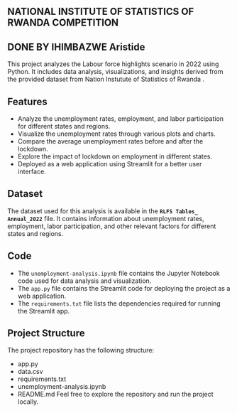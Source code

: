 ## NATIONAL INSTITUTE OF STATISTICS OF RWANDA COMPETITION
## DONE BY IHIMBAZWE Aristide


This project analyzes the Labour force highlights scenario in 2022 using Python. It includes data analysis, visualizations, and insights derived from the provided dataset from Nation Instutute of Statistics of Rwanda .

## Features

- Analyze the unemployment rates, employment, and labor participation for different states and regions.
- Visualize the unemployment rates through various plots and charts.
- Compare the average unemployment rates before and after the lockdown.
- Explore the impact of lockdown on employment in different states.
- Deployed as a web application using Streamlit for a better user interface.

## Dataset

The dataset used for this analysis is available in the **`RLFS Tables_ Annual_2022`** file. It contains information about unemployment rates, employment, labor participation, and other relevant factors for different states and regions.

## Code

- The `unemployment-analysis.ipynb` file contains the Jupyter Notebook code used for data analysis and visualization.
- The `app.py` file contains the Streamlit code for deploying the project as a web application.
- The `requirements.txt` file lists the dependencies required for running the Streamlit app.

## Project Structure
The project repository has the following structure:
- app.py
- data.csv
- requirements.txt
- unemployment-analysis.ipynb
- README.md
Feel free to explore the repository and run the project locally.





